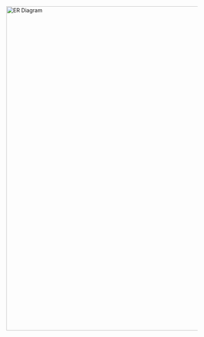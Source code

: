 <img width="853" alt="ER Diagram" scr=https://github.com/user-attachments/assets/62736b16-2481-4332-a0f9-a3a6f0962cee>
